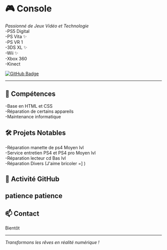 # 🎮 Console
*Passionné de Jeux Vidéo et Technologie*<br>
-PS5 Digital <br>
-PS Vita :sparkles:<br>
-PS VR 1 <br>
-3DS XL :sparkles:<br>
-Wii :sparkles:<br>
-Xbox 360 <br>
-Kinect



[![GitHub Badge](https://img.shields.io/badge/-GitHub-181717?style=flat-square&logo=github&logoColor=white)](https://github.com/Spinal-Ksh)



---

## 💼 Compétences
-Base en HTML et CSS <br>
-Réparation de certains appareils<br>
-Maintenance informatique
## 🛠️ Projets Notables
-Réparation manette de ps4 Moyen lvl <br>
-Service entretien PS4 et PS4 pro Moyen lvl <br>
-Réparation lecteur cd Bas lvl <br>
-Réparation Divers (J'aime bricoler =] )
## 🌟 Activité GitHub
patience patience 
---

## 📫 Contact
Bientôt

---
*Transformons les rêves en réalité numérique !*

